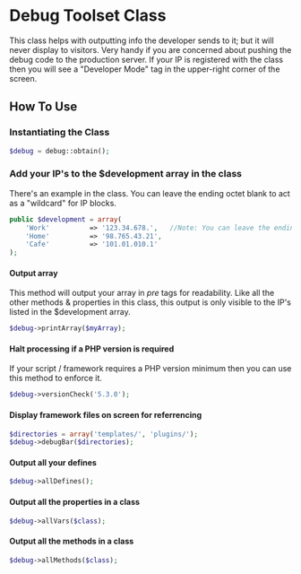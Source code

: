 # Debug Toolset Class

This class helps with outputting info the developer sends to it; but it will never display to visitors.  Very handy if you are concerned about pushing the debug code to the production server.  If your IP is registered with the class then you will see a "Developer Mode" tag in the upper-right corner of the screen.

## How To Use

### Instantiating the Class
```php
$debug = debug::obtain();
```

### Add your IP's to the $development array in the class
There's an example in the class.  You can leave the ending octet blank to act as a "wildcard" for IP blocks.
```php
public $development = array(
	'Work'			=> '123.34.678.',	//Note: You can leave the ending octet blank to act as a "wildcard" for IP blocks.
	'Home'			=> '98.765.43.21',
	'Cafe'			=> '101.01.010.1'
);
```

#### Output array
This method will output your array in _pre_ tags for readability.  Like all the other methods & properties in this class, this output is only visible to the IP's listed in the $development array.
```php
$debug->printArray($myArray);
```

#### Halt processing if a PHP version is required
If your script / framework requires a PHP version minimum then you can use this method to enforce it.
```php
$debug->versionCheck('5.3.0');
```

#### Display framework files on screen for referrencing
```php
$directories = array('templates/', 'plugins/');
$debug->debugBar($directories);
```

#### Output all your defines
```php
$debug->allDefines();
```

#### Output all the properties in a class
```php
$debug->allVars($class);
```

#### Output all the methods in a class
```php
$debug->allMethods($class);
```
